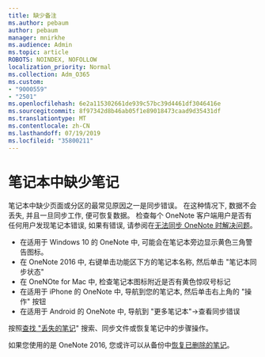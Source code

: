 ```yaml
---
title: 缺少备注
ms.author: pebaum
author: pebaum
manager: mnirkhe
ms.audience: Admin
ms.topic: article
ROBOTS: NOINDEX, NOFOLLOW
localization_priority: Normal
ms.collection: Adm_O365
ms.custom:
- "9000559"
- "2501"
ms.openlocfilehash: 6e2a115302661de939c57bc39d4461df3046416e
ms.sourcegitcommit: 8f97342d8b46ab05f1e89018473caad9d35431df
ms.translationtype: MT
ms.contentlocale: zh-CN
ms.lasthandoff: 07/19/2019
ms.locfileid: "35800211"
---
```

# <a name="missing-notes-in-notebook"></a>笔记本中缺少笔记

笔记本中缺少页面或分区的最常见原因之一是同步错误。 在这种情况下, 数据不会丢失, 并且一旦同步工作, 便可恢复数据。 检查每个 OneNote 客户端用户是否有任何用户发现笔记本错误, 如果有错误, 请参阅在[无法同步 OneNote 时解决问题](https://support.office.com/article/299495ef-66d1-448f-90c1-b785a6968d45)。

- 在适用于 Windows 10 的 OneNote 中, 可能会在笔记本旁边显示黄色三角警告图标。
- 在 OneNote 2016 中, 右键单击功能区下方的笔记本名称, 然后单击 "笔记本同步状态"
- 在 OneNOte for Mac 中, 检查笔记本图标附近是否有黄色惊叹号标记
- 在适用于 iPhone 的 OneNote 中, 导航到您的笔记本, 然后单击右上角的 "操作" 按钮
- 在适用于 Android 的 OneNote 中, 导航到 "更多笔记本"->查看同步错误

按照[查找 "丢失的笔记](https://support.office.com/article/32cb2bd7-afe7-44d2-a711-398a88421287)" 搜索、同步文件或恢复笔记中的步骤操作。

如果您使用的是 OneNote 2016, 您或许可以从备份中[恢复已删除的笔记](https://support.office.com/article/32ed1036-74fd-4c21-bc28-033a486e6b14)。